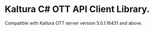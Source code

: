 # Kaltura C# OTT API Client Library.
Compatible with Kaltura OTT server version 5.0.1.16431 and above.
